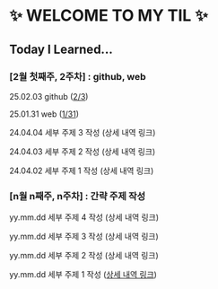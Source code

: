 # ✨ WELCOME TO MY TIL ✨

## Today I Learned...

### [2월 첫째주, 2주차] : github, web

25.02.03 github ([2/3](https://github.com/100-hours-a-week/anna-til/blob/main/2.%20february/2025-02-03.md))

25.01.31 web ([1/31](https://github.com/100-hours-a-week/anna-til/blob/main/1.%20january/2025-01-31.md))

24.04.04 세부 주제 3 작성 (상세 내역 링크)

24.04.03 세부 주제 2 작성 (상세 내역 링크)

24.04.02 세부 주제 1 작성 (상세 내역 링크)

### [n월 n째주, n주차] : 간략 주제 작성 

yy.mm.dd 세부 주제 4 작성 (상세 내역 링크)

yy.mm.dd 세부 주제 3 작성 (상세 내역 링크)

yy.mm.dd 세부 주제 2 작성 (상세 내역 링크)

yy.mm.dd 세부 주제 1 작성 ([상세 내역 링크](https://github.com/kakao-cloud-edu-5/til-template/blob/main/Jan/yyyy-mm-dd))
